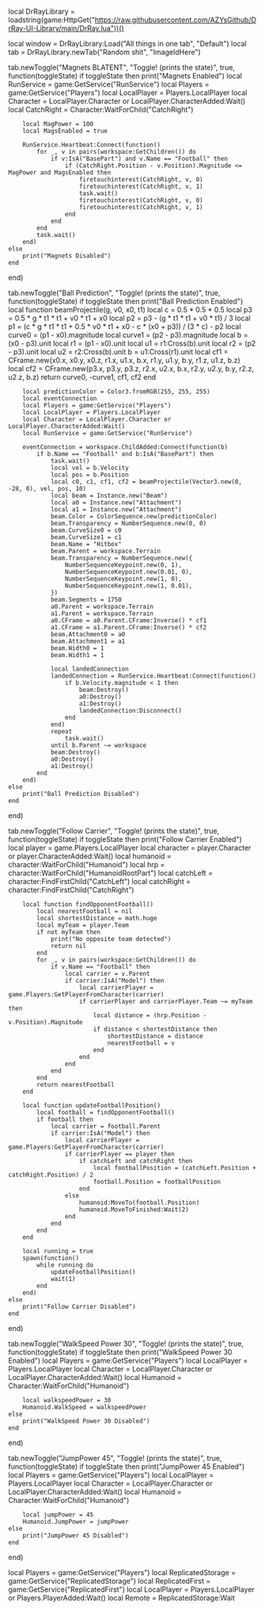 local DrRayLibrary = loadstring(game:HttpGet("https://raw.githubusercontent.com/AZYsGithub/DrRay-UI-Library/main/DrRay.lua"))()

local window = DrRayLibrary:Load("All things in one tab", "Default")
local tab = DrRayLibrary.newTab("Random shit", "ImageIdHere")

tab.newToggle("Magnets BLATENT", "Toggle! (prints the state)", true, function(toggleState)
    if toggleState then
        print("Magnets Enabled")
        local RunService = game:GetService("RunService")
        local Players = game:GetService("Players")
        local LocalPlayer = Players.LocalPlayer
        local Character = LocalPlayer.Character or LocalPlayer.CharacterAdded:Wait()
        local CatchRight = Character:WaitForChild("CatchRight")

        local MagPower = 100
        local MagsEnabled = true

        RunService.Heartbeat:Connect(function()
            for _, v in pairs(workspace:GetChildren()) do
                if v:IsA("BasePart") and v.Name == "Football" then
                    if (CatchRight.Position - v.Position).Magnitude <= MagPower and MagsEnabled then
                        firetouchinterest(CatchRight, v, 0)
                        firetouchinterest(CatchRight, v, 1)
                        task.wait()
                        firetouchinterest(CatchRight, v, 0)
                        firetouchinterest(CatchRight, v, 1)
                    end
                end
            end
            task.wait()
        end)
    else
        print("Magnets Disabled")
    end
end)

tab.newToggle("Ball Prediction", "Toggle! (prints the state)", true, function(toggleState)
    if toggleState then
        print("Ball Prediction Enabled")
        local function beamProjectile(g, v0, x0, t1)
            local c = 0.5 * 0.5 * 0.5
            local p3 = 0.5 * g * t1 * t1 + v0 * t1 + x0
            local p2 = p3 - (g * t1 * t1 + v0 * t1) / 3
            local p1 = (c * g * t1 * t1 + 0.5 * v0 * t1 + x0 - c * (x0 + p3)) / (3 * c) - p2
            local curve0 = (p1 - x0).magnitude
            local curve1 = (p2 - p3).magnitude
            local b = (x0 - p3).unit
            local r1 = (p1 - x0).unit
            local u1 = r1:Cross(b).unit
            local r2 = (p2 - p3).unit
            local u2 = r2:Cross(b).unit
            b = u1:Cross(r1).unit
            local cf1 = CFrame.new(x0.x, x0.y, x0.z, r1.x, u1.x, b.x, r1.y, u1.y, b.y, r1.z, u1.z, b.z)
            local cf2 = CFrame.new(p3.x, p3.y, p3.z, r2.x, u2.x, b.x, r2.y, u2.y, b.y, r2.z, u2.z, b.z)
            return curve0, -curve1, cf1, cf2
        end

        local predictionColor = Color3.fromRGB(255, 255, 255)
        local eventConnection
        local Players = game:GetService("Players")
        local LocalPlayer = Players.LocalPlayer
        local Character = LocalPlayer.Character or LocalPlayer.CharacterAdded:Wait()
        local RunService = game:GetService("RunService")

        eventConnection = workspace.ChildAdded:Connect(function(b)
            if b.Name == "Football" and b:IsA("BasePart") then
                task.wait()
                local vel = b.Velocity
                local pos = b.Position
                local c0, c1, cf1, cf2 = beamProjectile(Vector3.new(0, -28, 0), vel, pos, 10)
                local beam = Instance.new("Beam")
                local a0 = Instance.new("Attachment")
                local a1 = Instance.new("Attachment")
                beam.Color = ColorSequence.new(predictionColor)
                beam.Transparency = NumberSequence.new(0, 0)
                beam.CurveSize0 = c0
                beam.CurveSize1 = c1
                beam.Name = "Hitbox"
                beam.Parent = workspace.Terrain
                beam.Transparency = NumberSequence.new({
                    NumberSequenceKeypoint.new(0, 1),
                    NumberSequenceKeypoint.new(0.01, 0),
                    NumberSequenceKeypoint.new(1, 0),
                    NumberSequenceKeypoint.new(1, 0.01),
                })
                beam.Segments = 1750
                a0.Parent = workspace.Terrain
                a1.Parent = workspace.Terrain
                a0.CFrame = a0.Parent.CFrame:Inverse() * cf1
                a1.CFrame = a1.Parent.CFrame:Inverse() * cf2
                beam.Attachment0 = a0
                beam.Attachment1 = a1
                beam.Width0 = 1
                beam.Width1 = 1

                local landedConnection
                landedConnection = RunService.Heartbeat:Connect(function()
                    if b.Velocity.magnitude < 1 then
                        beam:Destroy()
                        a0:Destroy()
                        a1:Destroy()
                        landedConnection:Disconnect()
                    end
                end)
                repeat
                    task.wait()
                until b.Parent ~= workspace
                beam:Destroy()
                a0:Destroy()
                a1:Destroy()
            end
        end)
    else
        print("Ball Prediction Disabled")
    end
end)

tab.newToggle("Follow Carrier", "Toggle! (prints the state)", true, function(toggleState)
    if toggleState then
        print("Follow Carrier Enabled")
        local player = game.Players.LocalPlayer
        local character = player.Character or player.CharacterAdded:Wait()
        local humanoid = character:WaitForChild("Humanoid")
        local hrp = character:WaitForChild("HumanoidRootPart")
        local catchLeft = character:FindFirstChild("CatchLeft")
        local catchRight = character:FindFirstChild("CatchRight")

        local function findOpponentFootball()
            local nearestFootball = nil
            local shortestDistance = math.huge
            local myTeam = player.Team
            if not myTeam then
                print("No opposite team detected")
                return nil
            end
            for _, v in pairs(workspace:GetChildren()) do
                if v.Name == "Football" then
                    local carrier = v.Parent
                    if carrier:IsA("Model") then
                        local carrierPlayer = game.Players:GetPlayerFromCharacter(carrier)
                        if carrierPlayer and carrierPlayer.Team ~= myTeam then
                            local distance = (hrp.Position - v.Position).Magnitude
                            if distance < shortestDistance then
                                shortestDistance = distance
                                nearestFootball = v
                            end
                        end
                    end
                end
            end
            return nearestFootball
        end

        local function updateFootballPosition()
            local football = findOpponentFootball()
            if football then
                local carrier = football.Parent
                if carrier:IsA("Model") then
                    local carrierPlayer = game.Players:GetPlayerFromCharacter(carrier)
                    if carrierPlayer == player then
                        if catchLeft and catchRight then
                            local footballPosition = (catchLeft.Position + catchRight.Position) / 2
                            football.Position = footballPosition
                        end
                    else
                        humanoid:MoveTo(football.Position)
                        humanoid.MoveToFinished:Wait(2)
                    end
                end
            end
        end

        local running = true
        spawn(function()
            while running do
                updateFootballPosition()
                wait(1)
            end
        end)
    else
        print("Follow Carrier Disabled")
    end
end)

tab.newToggle("WalkSpeed Power 30", "Toggle! (prints the state)", true, function(toggleState)
    if toggleState then
        print("WalkSpeed Power 30 Enabled")
        local Players = game:GetService("Players")
        local LocalPlayer = Players.LocalPlayer
        local Character = LocalPlayer.Character or LocalPlayer.CharacterAdded:Wait()
        local Humanoid = Character:WaitForChild("Humanoid")

        local walkspeedPower = 30
        Humanoid.WalkSpeed = walkspeedPower
    else
        print("WalkSpeed Power 30 Disabled")
    end
end)

tab.newToggle("JumpPower 45", "Toggle! (prints the state)", true, function(toggleState)
    if toggleState then
        print("JumpPower 45 Enabled")
        local Players = game:GetService("Players")
        local LocalPlayer = Players.LocalPlayer
        local Character = LocalPlayer.Character or LocalPlayer.CharacterAdded:Wait()
        local Humanoid = Character:WaitForChild("Humanoid")

        local jumpPower = 45
        Humanoid.JumpPower = jumpPower
    else
        print("JumpPower 45 Disabled")
    end
end)

local Players = game:GetService("Players")
local ReplicatedStorage = game:GetService("ReplicatedStorage")
local ReplicatedFirst = game:GetService("ReplicatedFirst")
local LocalPlayer = Players.LocalPlayer or Players.PlayerAdded:Wait()
local Remote = ReplicatedStorage:Wait

